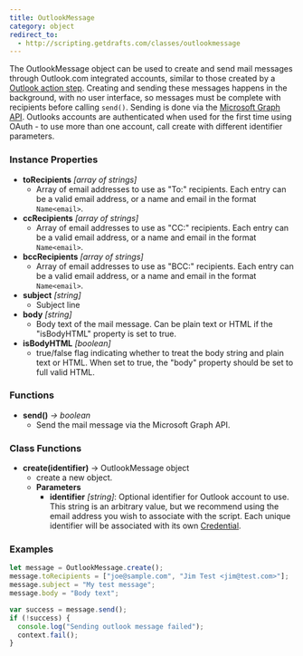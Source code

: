 ```yaml
---
title: OutlookMessage
category: object
redirect_to:
  - http://scripting.getdrafts.com/classes/outlookmessage
---
```


The OutlookMessage object can be used to create and send mail messages through Outlook.com integrated accounts, similar to those created by a [Outlook action step](https://getdrafts.com/actions/steps/outlook). Creating and sending these messages happens in the background, with no user interface, so messages must be complete with recipients before calling `send()`. Sending is done via the [Microsoft Graph API](https://developer.microsoft.com/en-us/graph). Outlooks accounts are authenticated when used for the first time using OAuth - to use more than one account, call create with different identifier parameters.

### Instance Properties

- **toRecipients** *[array of strings]*
  - Array of email addresses to use as "To:" recipients. Each entry can be a valid email address, or a name and email in the format `Name<email>`.
- **ccRecipients** *[array of strings]*
  - Array of email addresses to use as "CC:" recipients. Each entry can be a valid email address, or a name and email in the format `Name<email>`.
- **bccRecipients** *[array of strings]*
  - Array of email addresses to use as "BCC:" recipients. Each entry can be a valid email address, or a name and email in the format `Name<email>`.
- **subject** *[string]*
  - Subject line
- **body** *[string]*
  - Body text of the mail message.  Can be plain text or HTML if the "isBodyHTML" property is set to true.
- **isBodyHTML** *[boolean]*
  - true/false flag indicating whether to treat the body string and plain text or HTML. When set to true, the "body" property should be set to full valid HTML.

### Functions

- **send()** *-> boolean*
  - Send the mail message via the Microsoft Graph API.

### Class Functions

- **create(identifier)** -> OutlookMessage object
  - create a new object.
  - **Parameters**
    - **identifier** _[string]_: Optional identifier for Outlook account to use. This string is an arbitrary value, but we recommend using the email address you wish to associate with the script. Each unique identifier will be associated with its own [Credential](https://getdrafts.com/settings/credentials).

### Examples

```javascript
let message = OutlookMessage.create();
message.toRecipients = ["joe@sample.com", "Jim Test <jim@test.com>"];
message.subject = "My test message";
message.body = "Body text";

var success = message.send();
if (!success) {
  console.log("Sending outlook message failed");
  context.fail();
}
```
